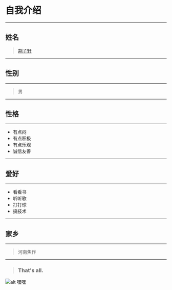 # **自我介绍**  
---
## **姓名**
>[荆子轩](https://github.com/SuchYucker)
---
## **性别**
---
>男
---
## **性格**
---
* 有点闷
* 有点积极
* 有点乐观
* 诚信友善
---
## **爱好**
---
+ 看看书
+ 听听歌
+ 打打球
+ 搞技术
---
## **家乡**
---
>河南焦作
---
>### **That's all.**
![alt 嘿嘿](https://c-ssl.duitang.com/uploads/item/201504/05/20150405H0954_FRrQz.thumb.700_0.gif)